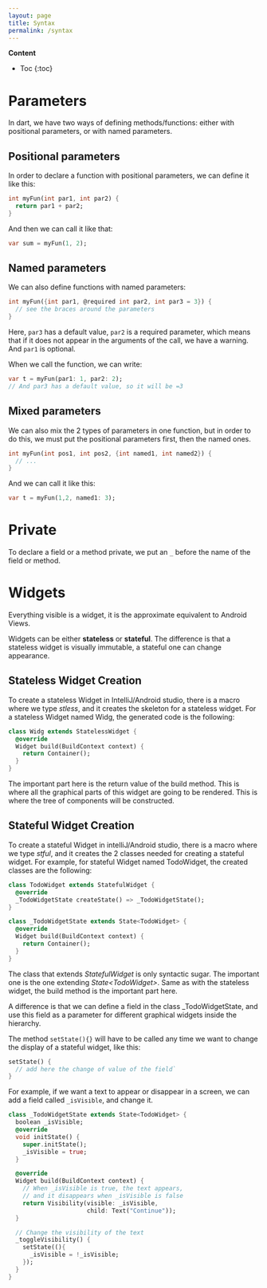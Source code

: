 ```yaml
---
layout: page
title: Syntax
permalink: /syntax
---
```

**Content**
* Toc
{:toc} 
# Parameters
In dart, we have two ways of defining methods/functions: either with positional parameters, or with named parameters.

## Positional parameters
In order to declare a function with positional parameters, we can define it like this: 
```dart
int myFun(int par1, int par2) {
  return par1 + par2;
}
```

And then we can call it like that:
```dart
var sum = myFun(1, 2);
```

## Named parameters
We can also define functions with named parameters:
```dart
int myFun({int par1, @required int par2, int par3 = 3}) {
  // see the braces around the parameters 
}
```
Here, `par3` has a default value, `par2` is a required parameter, which means that if it does not appear in the arguments of the call, we have a warning. And `par1` is optional. 

When we call the function, we can write:
```dart
var t = myFun(par1: 1, par2: 2);
// And par3 has a default value, so it will be =3
```

## Mixed parameters
We can also mix the 2 types of parameters in one function, but in order to do this, we must put the positional parameters first, then the named ones.

```dart
int myFun(int pos1, int pos2, {int named1, int named2}) {
  // ...
}
```
And we can call it like this:
```dart
var t = myFun(1,2, named1: 3);
```

# Private 
To declare a field or a method private, we put an `_` before the name of the field or method. 

# Widgets
Everything visible is a widget, it is the approximate equivalent to
Android Views.

Widgets can be either **stateless** or **stateful**. The difference is
that a stateless widget is visually immutable, a stateful one can change
appearance.

## Stateless Widget Creation

To create a stateless Widget in IntelliJ/Android studio, there is a
macro where we type *stless*, and it creates the skeleton for a
stateless widget. For a stateless Widget named Widg, the generated code
is the following:

```dart
class Widg extends StatelessWidget {  
  @override
  Widget build(BuildContext context) {  
    return Container();
  }
}
```

The important part here is the return value of the build method. This is
where all the graphical parts of this widget are going to be rendered.
This is where the tree of components will be constructed.

## Stateful Widget Creation

To create a stateful Widget in intelliJ/Android studio, there is a macro
where we type *stful*, and it creates the 2 classes needed for creating
a stateful widget. For example, for stateful Widget named TodoWidget,
the created classes are the following:

```dart
class TodoWidget extends StatefulWidget {  
  @override
  _TodoWidgetState createState() => _TodoWidgetState();  
}
```
  
```dart
class _TodoWidgetState extends State<TodoWidget> {  
  @override  
  Widget build(BuildContext context) {  
    return Container();  
  }  
}
```

The class that extends *StatefulWidget* is only syntactic sugar. The
important one is the one extending *State\<TodoWidget>*. Same as with the
stateless widget, the build method is the important part here.

A difference is that we can define a field in the class
\_TodoWidgetState, and use this field as a parameter for different
graphical widgets inside the hierarchy.

The method `setState(){}` will have to be called any time we want to
change the display of a stateful widget, like this:

```dart
setState() {  
  // add here the change of value of the field`  
}
```

For example, if we want a text to appear or disappear in a screen, we can add a field called `_isVisible`, and change it.

```dart
class _TodoWidgetState extends State<TodoWidget> {
  boolean _isVisible;
  @override
  void initState() {
    super.initState();
    _isVisible = true;
  }

  @override  
  Widget build(BuildContext context) {
    // When _isVisible is true, the text appears,
    // and it disappears when _isVisible is false
    return Visibility(visible: _isVisible,
                      child: Text("Continue"));
  }

  // Change the visibility of the text
  _toggleVisibility() {
    setState((){
      _isVisible = !_isVisible;
    });
  }
}
``` 